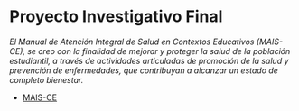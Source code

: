 # **Proyecto Investigativo Final**

*El Manual de Atención Integral de Salud en Contextos
Educativos (MAIS-CE), se creo con la finalidad de mejorar y proteger la salud de la población estudiantil, a través de actividades articuladas de promoción de la
salud y prevención de enfermedades, que contribuyan a alcanzar un estado de
completo bienestar.* 

- [MAIS-CE](Propuesta)  
